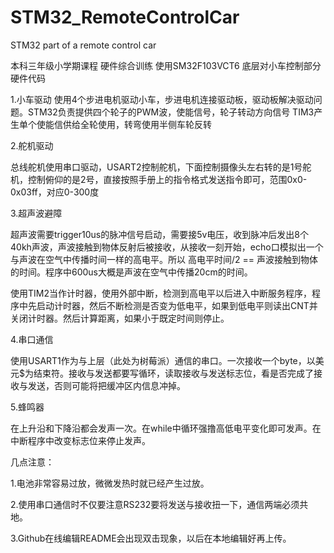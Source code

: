 # STM32_RemoteControlCar
STM32 part of a remote control car

本科三年级小学期课程 硬件综合训练 使用SM32F103VCT6 底层对小车控制部分硬件代码

1.小车驱动
使用4个步进电机驱动小车，步进电机连接驱动板，驱动板解决驱动问题。STM32负责提供四个轮子的PWM波，使能信号，轮子转动方向信号
TIM3产生单个使能信供给全轮使用，转弯使用半侧车轮反转

2.舵机驱动

总线舵机使用串口驱动，USART2控制舵机，下面控制摄像头左右转的是1号舵机，控制俯仰的是2号，直接按照手册上的指令格式发送指令即可，范围0x0-0x03ff，对应0-300度

3.超声波避障

超声波需要trigger10us的脉冲信号启动，需要接5v电压，收到脉冲后发出8个40kh声波，声波接触到物体反射后被接收，从接收一刻开始，echo口模拟出一个与声波在空气中传播时间一样的高电平。所以 高电平时间/2 == 声波接触到物体的时间。程序中600us大概是声波在空气中传播20cm的时间。

使用TIM2当作计时器，使用外部中断，检测到高电平以后进入中断服务程序，程序中先启动计时器，然后不断检测是否变为低电平，如果到低电平则读出CNT并关闭计时器。然后计算距离，如果小于既定时间则停止。

4.串口通信

使用USART1作为与上层（此处为树莓派）通信的串口。一次接收一个byte，以美元$为结束符。接收与发送都要写循环，读取接收与发送标志位，看是否完成了接收与发送，否则可能将把缓冲区内信息冲掉。

5.蜂鸣器

在上升沿和下降沿都会发声一次。在while中循环强撸高低电平变化即可发声。在中断程序中改变标志位来停止发声。



几点注意：

1.电池非常容易过放，微微发热时就已经产生过放。

2.使用串口通信时不仅要注意RS232要将发送与接收扭一下，通信两端必须共地。

3.Github在线编辑README会出现双击现象，以后在本地编辑好再上传。
